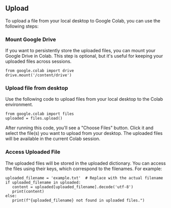 ## Upload
To upload a file from your local desktop to Google Colab, you can use the following steps:

### Mount Google Drive
 If you want to persistently store the uploaded files, you can mount your Google Drive in Colab. This step is optional, but it's useful for keeping your uploaded files across sessions.

 ```
 from google.colab import drive
drive.mount('/content/drive')
 ```


### Upload file from desktop
Use the following code to upload files from your local desktop to the Colab environment.
 ```
 from google.colab import files
uploaded = files.upload()
 ```

 After running this code, you'll see a "Choose Files" button. Click it and select the file(s) you want to upload from your desktop. The uploaded files will be available in the current Colab session.


 ### Access Uploaded File
 The uploaded files will be stored in the uploaded dictionary. You can access the files using their keys, which correspond to the filenames. For example:
 ```
 uploaded_filename = 'example.txt'  # Replace with the actual filename
if uploaded_filename in uploaded:
    content = uploaded[uploaded_filename].decode('utf-8')
    print(content)
else:
    print(f"{uploaded_filename} not found in uploaded files.")
```